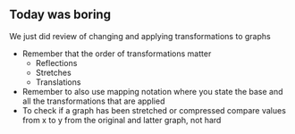 ## Today was boring
We just did review of changing and applying transformations to graphs

- Remember that the order of transformations matter
	- Reflections
	- Stretches
	- Translations
- Remember to also use mapping notation where you state the base and all the transformations that are applied
- To check if a graph has been stretched or compressed compare values from x to y from the original and latter graph, not hard

